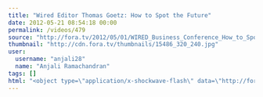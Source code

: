 ```yaml
---
title: "Wired Editor Thomas Goetz: How to Spot the Future"
date: 2012-05-21 08:54:18 00:00
permalink: /videos/479
source: "http://fora.tv/2012/05/01/WIRED_Business_Conference_How_to_Spot_the_Future"
thumbnail: "http://cdn.fora.tv/thumbnails/15486_320_240.jpg"
user:
  username: "anjali28"
  name: "Anjali Ramachandran"
tags: []
html: "<object type=\"application/x-shockwave-flash\" data=\"http://fora.tv/embedded_player\" width=\"400\" height=\"264\">    <param name=\"wmode\" value=\"transparent\"><param name=\"movie\" value=\"http://fora.tv/embedded_player\"><param name=\"quality\" value=\"high\"><param name=\"allowFullScreen\" value=\"true\"><param name=\"allowScriptAccess\" value=\"always\"><param name=\"pluginspage\" value=\"http://www.macromedia.com/go/getflashplayer\"><param name=\"autoplay\" value=\"false\"><param name=\"autostart\" value=\"false\"><param name=\"flashvars\" value=\"webhost=fora.tv&amp;clipid=15486&amp;cliptype=clip&amp;ie=f\"><embed src=\"http://fora.tv/embedded_player\" flashvars=\"webhost=fora.tv&amp;clipid=15486&amp;cliptype=clip&amp;ie=f\" width=\"400\" height=\"264\" type=\"application/x-shockwave-flash\" wmode=\"transparent\"></embed></object>"
---
```


